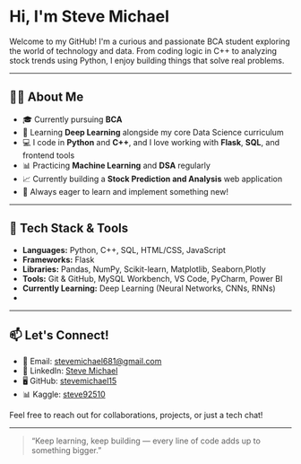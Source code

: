 # Hi, I'm Steve Michael

Welcome to my GitHub! I'm a curious and passionate BCA student exploring the world of technology and data. From coding logic in C++ to analyzing stock trends using Python, I enjoy building things that solve real problems.

---

## 👨‍💻 About Me

- 🎓 Currently pursuing **BCA**  
- 🌱 Learning **Deep Learning** alongside my core Data Science curriculum  
- 💻 I code in **Python** and **C++**, and I love working with **Flask**, **SQL**, and frontend tools  
- 📊 Practicing **Machine Learning** and **DSA** regularly  
- 📈 Currently building a **Stock Prediction and Analysis** web application  
- 🧠 Always eager to learn and implement something new!

---

## 🧰 Tech Stack & Tools

- **Languages:** Python, C++, SQL, HTML/CSS, JavaScript  
- **Frameworks:** Flask  
- **Libraries:** Pandas, NumPy, Scikit-learn, Matplotlib, Seaborn,Plotly
- **Tools:** Git & GitHub, MySQL Workbench, VS Code, PyCharm, Power BI
- **Currently Learning:** Deep Learning (Neural Networks, CNNs, RNNs)
- 
---
## 📫 Let's Connect!

- 📧 Email: [stevemichael681@gmail.com](mailto:stevemichael681@gmail.com)  
- 💼 LinkedIn: [Steve Michael](https://www.linkedin.com/in/steve-michael-512666222)  
- 🖥️ GitHub: [stevemichael15](https://github.com/stevemichael15)  
- 📊 Kaggle: [steve92510](https://www.kaggle.com/steve92510)

Feel free to reach out for collaborations, projects, or just a tech chat!


---

> “Keep learning, keep building — every line of code adds up to something bigger.”

